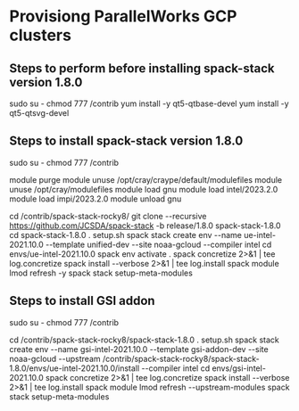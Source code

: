 # Provisiong ParallelWorks GCP clusters

## Steps to perform before installing spack-stack version 1.8.0

sudo su -
chmod 777 /contrib
yum install -y qt5-qtbase-devel
yum install -y qt5-qtsvg-devel


## Steps to install spack-stack version 1.8.0

sudo su -
chmod 777 /contrib

module purge
module unuse /opt/cray/craype/default/modulefiles
module unuse /opt/cray/modulefiles
module load gnu
module load intel/2023.2.0
module load impi/2023.2.0 
module unload gnu

cd /contrib/spack-stack-rocky8/
git clone --recursive https://github.com/JCSDA/spack-stack -b release/1.8.0 spack-stack-1.8.0
cd spack-stack-1.8.0
. setup.sh
spack stack create env --name ue-intel-2021.10.0 --template unified-dev --site noaa-gcloud --compiler intel
cd envs/ue-intel-2021.10.0
spack env activate .
spack concretize 2>&1 | tee log.concretize
spack install --verbose 2>&1 | tee log.install
spack module lmod refresh -y
spack stack setup-meta-modules

## Steps to install GSI addon

sudo su -
chmod 777 /contrib

cd /contrib/spack-stack-rocky8/spack-stack-1.8.0
. setup.sh
spack stack create env --name gsi-intel-2021.10.0 --template gsi-addon-dev --site noaa-gcloud --upstream /contrib/spack-stack-rocky8/spack-stack-1.8.0/envs/ue-intel-2021.10.0/install --compiler intel
cd envs/gsi-intel-2021.10.0
spack concretize 2>&1 | tee log.concretize
spack install --verbose 2>&1 | tee log.install
spack module lmod refresh --upstream-modules
spack stack setup-meta-modules
